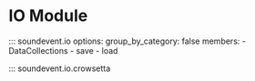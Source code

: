# IO Module

::: soundevent.io
    options:
        group_by_category: false
        members:
        - DataCollections
        - save
        - load

::: soundevent.io.crowsetta
